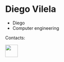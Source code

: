 <h1>Diego Vilela</h1>
<ul>
<li>Diego</li>
<li>Computer engineering</li> 
</ul>
<section>
 <p>Contacts:</p>
 <a href="https://www.linkedin.com/in/diego-vilela-85083b228/">
         <img src="https://cdn.jsdelivr.net/gh/devicons/devicon/icons/linkedin/linkedin-plain.svg"
         width="40" height="40">
 </section>
          
